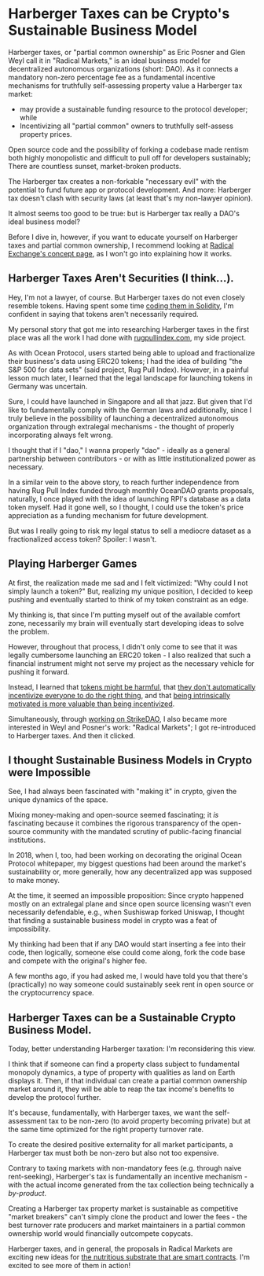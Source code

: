 # Harberger Taxes can be Crypto's Sustainable Business Model

Harberger taxes, or "partial common ownership" as Eric Posner and Glen Weyl
call it in "Radical Markets," is an ideal business model for decentralized
autonomous organizations (short: DAO). As it connects a mandatory non-zero
percentage fee as a fundamental incentive mechanisms for truthfully
self-assessing property value a Harberger tax market:

- may provide a sustainable funding resource to the protocol developer; while
- Incentivizing all "partial common" owners to truthfully self-assess property
  prices.

Open source code and the possibility of forking a codebase made rentism both
highly monopolistic and difficult to pull off for developers sustainably; There
are countless sunset, market-broken products.

The Harberger tax creates a non-forkable "necessary evil" with the potential to
fund future app or protocol development. And more: Harberger tax doesn't clash
with security laws (at least that's my non-lawyer opinion).

It almost seems too good to be true: but is Harberger tax really a DAO's ideal
business model?

Before I dive in, however, if you want to educate yourself on Harberger taxes
and partial common ownership, I recommend looking at [Radical Exchange's
concept
page](https://www.radicalxchange.org/concepts/partial-common-ownership/), as I
won't go into explaining how it works.

## Harberger Taxes Aren't Securities (I think...).

Hey, I'm not a lawyer, of course. But Harberger taxes do not even closely
resemble tokens. Having spent some time [coding them in
Solidity](https://github.com/rugpullindex/libharberger), I'm confident in
saying that tokens aren't necessarily required.

My personal story that got me into researching Harberger taxes in the first
place was all the work I had done with
[rugpullindex.com](https://rugpullindex.com), my side project.

As with Ocean Protocol, users started being able to upload and fractionalize
their business's data using ERC20 tokens; I had the idea of building "the S&P
500 for data sets" (said project, Rug Pull Index). However, in a painful lesson
much later, I learned that the legal landscape for launching tokens in Germany
was uncertain.

Sure, I could have launched in Singapore and all that jazz. But given that I'd
like to fundamentally comply with the German laws and additionally, since I
truly believe in the possibility of launching a decentralized autonomous
organization through extralegal mechanisms - the thought of properly
incorporating always felt wrong.

I thought that if I "dao," I wanna properly "dao" - ideally as a general
partnership between contributors - or with as little institutionalized power as
necessary.

In a similar vein to the above story, to reach further independence from having
Rug Pull Index funded through monthly OceanDAO grants proposals, naturally, I
once played with the idea of launching RPI's database as a data token myself.
Had it gone well, so I thought, I could use the token's price appreciation as a
funding mechanism for future development.

But was I really going to risk my legal status to sell a mediocre dataset as a
fractionalized access token? Spoiler: I wasn't.

## Playing Harberger Games

At first, the realization made me sad and I felt victimized: "Why could I not
simply launch a token?" But, realizing my unique position, I decided to keep
pushing and eventually started to think of my token constraint as an edge.

My thinking is, that since I'm putting myself out of the available comfort
zone, necessarily my brain will eventually start developing ideas to solve the
problem.

However, throughout that process, I didn't only come to see that it was legally
cumbersome launching an ERC20 token - I also realized that such a financial
instrument might not serve my project as the necessary vehicle for pushing it
forward.

Instead, I learned that [tokens might be
harmful](/2021/10/31/tokens-considered-harmful/), that
[they don't automatically incentivize everyone to do the right
thing](/2021/12/15/token-holders-arent-slaying-moloch/),
and that [being intrinsically motivated is more valuable than being
incentivized](/2021/10/21/on-chain-the-emperor-wears-no-clothes/).

Simultaneously, through [working on
StrikeDAO](/2022/03/27/the-user-experience-problems-of-quadratic-voting/),
I also became more interested in Weyl and Posner's work: "Radical Markets"; I
got re-introduced to Harberger taxes. And then it clicked.

## I thought Sustainable Business Models in Crypto were Impossible

See, I had always been fascinated with "making it" in crypto, given the unique
dynamics of the space.

Mixing money-making and open-source seemed fascinating; it _is_ fascinating
because it combines the rigorous transparency of the open-source community with
the mandated scrutiny of public-facing financial institutions.

In 2018, when I, too, had been working on decorating the original Ocean
Protocol whitepaper, my biggest questions had been around the market's
sustainability or, more generally, how any decentralized app was supposed to
make money.

At the time, it seemed an impossible proposition: Since crypto happened mostly
on an extralegal plane and since open source licensing wasn't even necessarily
defendable, e.g., when Sushiswap forked Uniswap, I thought that finding a
sustainable business model in crypto was a feat of impossibility.

My thinking had been that if any DAO would start inserting a fee into their
code, then logically, someone else could come along, fork the code base and
compete with the original's higher fee.

A few months ago, if you had asked me, I would have told you that there's
(practically) no way someone could sustainably seek rent in open source or the
cryptocurrency space.

## Harberger Taxes can be a Sustainable Crypto Business Model.

Today, better understanding Harberger taxation: I'm reconsidering this view.

I think that if someone can find a property class subject to fundamental
monopoly dynamics, a type of property with qualities as land on Earth displays
it. Then, if that individual can create a partial common ownership market
around it, they will be able to reap the tax income's benefits to develop the
protocol further.

It's because, fundamentally, with Harberger taxes, we want the self-assessment
tax to be non-zero (to avoid property becoming private) but at the same time
optimized for the right property turnover rate.

To create the desired positive externality for all market participants, a
Harberger tax must both be non-zero but also not too expensive.

Contrary to taxing markets with non-mandatory fees (e.g. through naive
rent-seeking), Harberger's tax is fundamentally an incentive mechanism - with
the actual income generated from the tax collection being technically a
_by-product_.

Creating a Harberger tax property market is sustainable as competitive "market
breakers" can't simply clone the product and lower the fees - the best turnover
rate producers and market maintainers in a partial common ownership world would
financially outcompete copycats.

Harberger taxes, and in general, the proposals in Radical Markets are exciting
new ideas for [the nutritious substrate that are smart
contracts](2022/02/28/smart-contracts-are-programmable-commons/). I'm excited
to see more of them in action!
